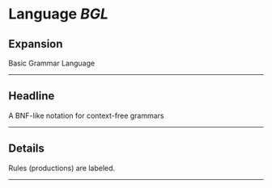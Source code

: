 # Language *BGL*
## Expansion
Basic Grammar Language

---
## Headline
A BNF-like notation for context-free grammars

---
## Details
Rules (productions) are labeled.

---
